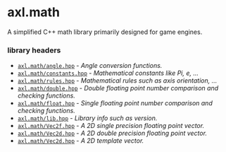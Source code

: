 # axl.math
A simplified C++ math library primarily designed for game engines.

### library headers
- [`axl.math/angle.hpp`](/include/axl.math/angle.hpp) 	- *Angle conversion functions.*
- [`axl.math/constants.hpp`](/include/axl.math/constants.hpp)	- *Mathematical constants like Pi, e, ...*
- [`axl.math/rules.hpp`](/include/axl.math/rules.hpp)	- *Mathematical rules such as axis orientation, ...*
- [`axl.math/double.hpp`](/include/axl.math/double.hpp) 	- *Double floating point number comparison and checking functions.*
- [`axl.math/float.hpp`](/include/axl.math/float.hpp) 	- *Single floating point number comparison and checking functions.*
- [`axl.math/lib.hpp`](/include/axl.math/lib.hpp) 	- *Library info such as version.*
- [`axl.math/Vec2f.hpp`](/include/axl.math/Vec2f.hpp) 	- *A 2D single precision floating point vector.*
- [`axl.math/Vec2d.hpp`](/include/axl.math/Vec2d.hpp) 	- *A 2D double precision floating point vector.*
- [`axl.math/Vec2d.hpp`](/include/axl.math/Vec2.hpp) 	- *A 2D template vector.*